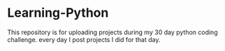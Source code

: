 # Learning-Python
This repository is for uploading projects during my 30 day python coding challenge. every day I post projects I did for that day. 
